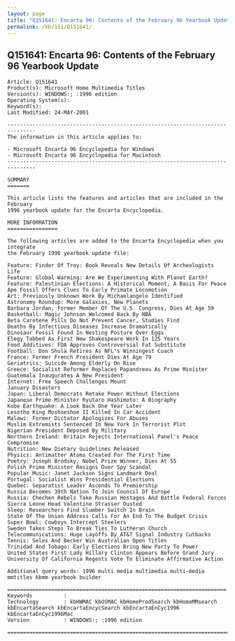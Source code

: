 ```yaml
---
layout: page
title: "Q151641: Encarta 96: Contents of the February 96 Yearbook Update"
permalink: /kb/151/Q151641/
---
```


## Q151641: Encarta 96: Contents of the February 96 Yearbook Update

	Article: Q151641
	Product(s): Microsoft Home Multimedia Titles
	Version(s): WINDOWS:; :1996 edition
	Operating System(s): 
	Keyword(s): 
	Last Modified: 24-MAY-2001
	
	-------------------------------------------------------------------------------
	The information in this article applies to:
	
	- Microsoft Encarta 96 Encyclopedia for Windows 
	- Microsoft Encarta 96 Encyclopedia for Macintosh 
	-------------------------------------------------------------------------------
	
	SUMMARY
	=======
	
	This article lists the features and articles that are included in the February
	1996 yearbook update for the Encarta Encyclopedia.
	
	MORE INFORMATION
	================
	
	The following articles are added to the Encarta Encyclopedia when you integrate
	the February 1996 yearbook update file:
	
	Feature: Finder Of Troy: Book Reveals New Details Of Archeologists Life
	Feature: Global Warming: Are We Experimenting With Planet Earth?
	Feature: Palestinian Elections: A Historical Moment, A Basis For Peace
	Ape Fossil Offers Clues To Early Primate Locomotion
	Art: Previously Unknown Work By Michaelangelo Identified
	Astronomy Roundup: More Galaxies, New Planets
	Barbara Jordan, Former Member Of The U.S. Congress, Dies At Age 59
	Basketball: Magic Johnson Welcomed Back By NBA
	Beta Carotene Pills Do Not Prevent Cancer, Studies Find
	Deaths By Infectious Diseases Increase Dramatically
	Dinosaur Fossil Found In Nesting Posture Over Eggs
	Elegy Tabbed As First New Shakespeare Work In 125 Years
	Food Additives: FDA Approves Controversial Fat Substitute
	Football: Don Shula Retires As NFL's Winningest Coach
	France: Former French President Dies At Age 79
	Geriatrics: Suicide Among Elderly On Rise
	Greece: Socialist Reformer Replaces Papandreou As Prime Minister
	Guatemala Inaugurates A New President
	Internet: Free Speech Challenges Mount
	January Disasters
	Japan: Liberal Democrats Retake Power Without Elections
	Japanese Prime Minister Ryutaro Hashimoto: A Biography
	Kobe Earthquake: A Look Back One Year Later
	Lesotho King Moshoeshoe II Killed In Car Accident
	Malawi: Former Dictator Apologizes For Abuses
	Muslim Extremists Sentenced In New York In Terrorist Plot
	Nigerian President Deposed By Military
	Northern Ireland: Britain Rejects International Panel's Peace Compromise
	Nutrition: New Dietary Guidelines Released
	Physics: Antimatter Atoms Created For The First Time
	Poetry: Joseph Brodsky, Nobel Prize Winner, Dies At 55
	Polish Prime Minister Resigns Over Spy Scandal
	Popular Music: Janet Jackson Signs Landmark Deal
	Portugal: Socialist Wins Presidential Elections
	Quebec: Separatist Leader Ascends To Premiership
	Russia Becomes 39th Nation To Join Council Of Europe
	Russia: Chechen Rebels Take Russian Hostages And Battle Federal Forces
	Sierra Leone Head Valentine Strasser Ousted
	Sleep: Researchers Find Slumber Switch In Brain
	State Of The Union Address Calls For An End To The Budget Crisis
	Super Bowl: Cowboys Intercept Steelers
	Sweden Takes Steps To Break Ties To Lutheran Church
	Telecommunications: Huge Layoffs By AT&T Signal Industry Cutbacks
	Tennis: Seles And Becker Win Australian Open Titles
	Trinidad And Tobago: Early Elections Bring New Party To Power
	United States First Lady Hillary Clinton Appears Before Grand Jury
	University Of California Regents Vote To Eliminate Affirmative Action
	
	Additional query words: 1996 multi media multimedia multi-media mmtitles kbmm yearbook builder
	
	======================================================================
	Keywords          :  
	Technology        : kbHWMAC kbOSMAC kbHomeProdSearch kbHomeMMsearch kbEncartaSearch kbEncartaEncycSearch kbEncartaEnCyc1996 kbEncartaEnCyc1996Mac
	Version           : WINDOWS:; :1996 edition
	
	=============================================================================
	
